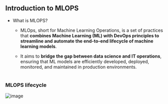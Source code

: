 ## Introduction to MLOPS

- What is MLOPS?
  - MLOps, short for Machine Learning Operations, is a set of practices that **combines Machine Learning (ML) with DevOps principles to streamline and automate the end-to-end lifecycle of machine learning models**.
    
  - It aims to **bridge the gap between data science and IT operations**, ensuring that ML models are efficiently developed, deployed, monitored, and maintained in production environments.

#

### MLOPS lifecycle 

![image](https://github.com/user-attachments/assets/214755df-b6be-4903-8150-ee8180abd634)
